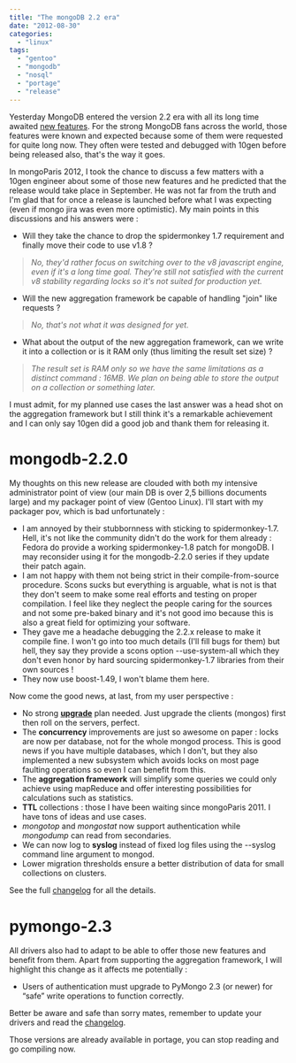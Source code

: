 ```yaml
---
title: "The mongoDB 2.2 era"
date: "2012-08-30"
categories: 
  - "linux"
tags: 
  - "gentoo"
  - "mongodb"
  - "nosql"
  - "portage"
  - "release"
---
```


Yesterday MongoDB entered the version 2.2 era with all its long time awaited [new features](http://blog.mongodb.org/post/30451575525/mongodb-2-2-released). For the strong MongoDB fans across the world, those features were known and expected because some of them were requested for quite long now. They often were tested and debugged with 10gen before being released also, that's the way it goes.

In mongoParis 2012, I took the chance to discuss a few matters with a 10gen engineer about some of those new features and he predicted that the release would take place in September. He was not far from the truth and I'm glad that for once a release is launched before what I was expecting (even if mongo jira was even more optimistic). My main points in this discussions and his answers were :

- Will they take the chance to drop the spidermonkey 1.7 requirement and finally move their code to use v1.8 ?

> _No, they'd rather focus on switching over to the v8 javascript engine, even if it's a long time goal. They're still not satisfied with the current v8 stability regarding locks so it's not suited for production yet._

- Will the new aggregation framework be capable of handling "join" like requests ?

> _No, that's not what it was designed for yet._

- What about the output of the new aggregation framework, can we write it into a collection or is it RAM only (thus limiting the result set size) ?

> _The result set is RAM only so we have the same limitations as a distinct command : 16MB. We plan on being able to store the output on a collection or something later._

I must admit, for my planned use cases the last answer was a head shot on the aggregation framework but I still think it's a remarkable achievement and I can only say 10gen did a good job and thank them for releasing it.

# mongodb-2.2.0

My thoughts on this new release are clouded with both my intensive administrator point of view (our main DB is over 2,5 billions documents large) and my packager point of view (Gentoo Linux). I'll start with my packager pov, which is bad unfortunately :

- I am annoyed by their stubbornness with sticking to spidermonkey-1.7. Hell, it's not like the community didn't do the work for them already : Fedora do provide a working spidermonkey-1.8 patch for mongoDB. I may reconsider using it for the mongodb-2.2.0 series if they update their patch again.
- I am not happy with them not being strict in their compile-from-source procedure. Scons sucks but everything is arguable, what is not is that they don't seem to make some real efforts and testing on proper compilation. I feel like they neglect the people caring for the sources and not some pre-baked binary and it's not good imo because this is also a great field for optimizing your software.
- They gave me a headache debugging the 2.2.x release to make it compile fine. I won't go into too much details (I'll fill bugs for them) but hell, they say they provide a scons option --use-system-all which they don't even honor by hard sourcing spidermonkey-1.7 libraries from their own sources !
- They now use boost-1.49, I won't blame them here.

Now come the good news, at last, from my user perspective :

- No strong **[upgrade](http://docs.mongodb.org/manual/release-notes/2.2/#upgrading)** plan needed. Just upgrade the clients (mongos) first then roll on the servers, perfect.
- The **concurrency** improvements are just so awesome on paper : locks are now per database, not for the whole mongod process. This is good news if you have multiple databases, which I don't, but they also implemented a new subsystem which avoids locks on most page faulting operations so even I can benefit from this.
- The **aggregation framework** will simplify some queries we could only achieve using mapReduce and offer interesting possibilities for calculations such as statistics.
- **TTL** collections : those I have been waiting since mongoParis 2011. I have tons of ideas and use cases.
- _mongotop_ and _mongostat_ now support authentication while _mongodump_ can read from secondaries.
- We can now log to **syslog** instead of fixed log files using the --syslog command line argument to mongod.
- Lower migration thresholds ensure a better distribution of data for small collections on clusters.

See the full [changelog](http://docs.mongodb.org/manual/release-notes/2.2/) for all the details.

# pymongo-2.3

All drivers also had to adapt to be able to offer those new features and benefit from them. Apart from supporting the aggregation framework, I will highlight this change as it affects me potentially :

- Users of authentication must upgrade to PyMongo 2.3 (or newer) for “safe” write operations to function correctly.

Better be aware and safe than sorry mates, remember to update your drivers and read the [changelog](http://api.mongodb.org/python/2.3rc1/changelog.html#changes-in-version-2-3).

Those versions are already available in portage, you can stop reading and go compiling now.
